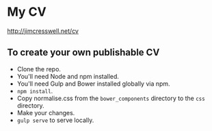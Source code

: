 # My CV

http://jimcresswell.net/cv

## To create your own publishable CV
* Clone the repo.
* You'll need Node and npm installed.
* You'll need Gulp and Bower installed globally via npm.
* `npm install`.
* Copy normalise.css from the `bower_components` directory to the `css` directory.
* Make your changes.
* `gulp serve` to serve locally.
